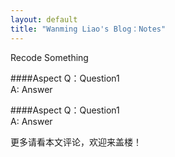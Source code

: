 ```yaml
---
layout: default
title: "Wanming Liao's Blog：Notes"
---
```

Recode Something

####Aspect
Q：Question1  
A: Answer

####Aspect
Q：Question1  
A: Answer

更多请看本文评论，欢迎来盖楼！

<!-- Blog Comments -->
<div class="media">
  <!-- UY BEGIN -->
  <div id="uyan_frame">
  </div>
  <script type="text/javascript" src="http://v2.uyan.cc/code/uyan.js?uid=1511840">
  </script>
  <!-- UY END -->
</div>